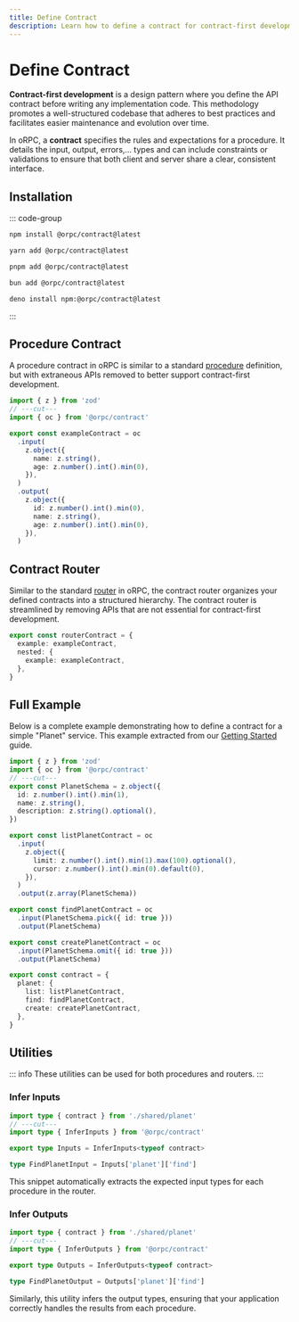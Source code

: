 ```yaml
---
title: Define Contract
description: Learn how to define a contract for contract-first development in oRPC
---
```


# Define Contract

**Contract-first development** is a design pattern where you define the API contract before writing any implementation code. This methodology promotes a well-structured codebase that adheres to best practices and facilitates easier maintenance and evolution over time.

In oRPC, a **contract** specifies the rules and expectations for a procedure. It details the input, output, errors,... types and can include constraints or validations to ensure that both client and server share a clear, consistent interface.

## Installation

::: code-group

```sh [npm]
npm install @orpc/contract@latest
```

```sh [yarn]
yarn add @orpc/contract@latest
```

```sh [pnpm]
pnpm add @orpc/contract@latest
```

```sh [bun]
bun add @orpc/contract@latest
```

```sh [deno]
deno install npm:@orpc/contract@latest
```

:::

## Procedure Contract

A procedure contract in oRPC is similar to a standard [procedure](/docs/procedure) definition, but with extraneous APIs removed to better support contract-first development.

```ts twoslash
import { z } from 'zod'
// ---cut---
import { oc } from '@orpc/contract'

export const exampleContract = oc
  .input(
    z.object({
      name: z.string(),
      age: z.number().int().min(0),
    }),
  )
  .output(
    z.object({
      id: z.number().int().min(0),
      name: z.string(),
      age: z.number().int().min(0),
    }),
  )
```

## Contract Router

Similar to the standard [router](/docs/router) in oRPC, the contract router organizes your defined contracts into a structured hierarchy. The contract router is streamlined by removing APIs that are not essential for contract-first development.

```ts
export const routerContract = {
  example: exampleContract,
  nested: {
    example: exampleContract,
  },
}
```

## Full Example

Below is a complete example demonstrating how to define a contract for a simple "Planet" service. This example extracted from our [Getting Started](/docs/getting-started) guide.

```ts twoslash
import { z } from 'zod'
import { oc } from '@orpc/contract'
// ---cut---
export const PlanetSchema = z.object({
  id: z.number().int().min(1),
  name: z.string(),
  description: z.string().optional(),
})

export const listPlanetContract = oc
  .input(
    z.object({
      limit: z.number().int().min(1).max(100).optional(),
      cursor: z.number().int().min(0).default(0),
    }),
  )
  .output(z.array(PlanetSchema))

export const findPlanetContract = oc
  .input(PlanetSchema.pick({ id: true }))
  .output(PlanetSchema)

export const createPlanetContract = oc
  .input(PlanetSchema.omit({ id: true }))
  .output(PlanetSchema)

export const contract = {
  planet: {
    list: listPlanetContract,
    find: findPlanetContract,
    create: createPlanetContract,
  },
}
```

## Utilities

::: info
These utilities can be used for both procedures and routers.
:::

### Infer Inputs

```ts twoslash
import type { contract } from './shared/planet'
// ---cut---
import type { InferInputs } from '@orpc/contract'

export type Inputs = InferInputs<typeof contract>

type FindPlanetInput = Inputs['planet']['find']
```

This snippet automatically extracts the expected input types for each procedure in the router.

### Infer Outputs

```ts twoslash
import type { contract } from './shared/planet'
// ---cut---
import type { InferOutputs } from '@orpc/contract'

export type Outputs = InferOutputs<typeof contract>

type FindPlanetOutput = Outputs['planet']['find']
```

Similarly, this utility infers the output types, ensuring that your application correctly handles the results from each procedure.
